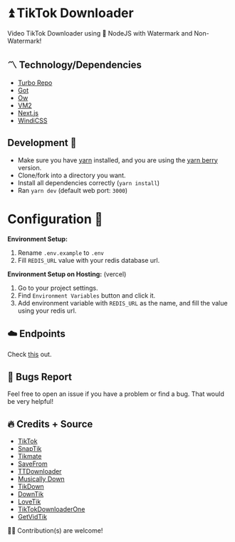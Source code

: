 # ⏫ TikTok Downloader

Video TikTok Downloader using 🧰 NodeJS with Watermark and Non-Watermark!

## 〽️ Technology/Dependencies
- [Turbo Repo](https://turborepo.org)
- [Got](https://npmjs.com/got)
- [Ow](https://npmjs.com/ow) 
- [VM2](https://npmjs.com/vm2)
- [Next.js](https://nextjs.org)
- [WindiCSS](https://windicss.org)

## Development 👷
- Make sure you have [yarn](https://yarnpkg.com) installed, and you are using the [yarn berry](https://yarnpkg.com/getting-started/migration#step-by-step) version.
- Clone/fork into a directory you want.
- Install all dependencies correctly (`yarn install`)
- Ran `yarn dev` (default web port: `3000`)

# Configuration 🔑

**Environment Setup:**
1. Rename `.env.example` to `.env`
2. Fill `REDIS_URL` value with your redis database url.

**Environment Setup on Hosting:** (vercel)
1. Go to your project settings.
2. Find `Environment Variables` button and click it.
3. Add environment variable with `REDIS_URL` as the name, and fill the value using your redis url.

## ☁️ Endpoints
Check [this](https://docs.tdl.besecure.eu.org) out.

## :bug: Bugs Report
Feel free to open an issue if you have a problem or find a bug. That would be very helpful!

## 🔥 Credits + Source

- [TikTok](https://tiktok.com) 
- [SnapTik](https://snaptik.app)
- [Tikmate](https://tikmate.online)
- [SaveFrom](https://id.savefrom.net)
- [TTDownloader](https://ttdownloader.com)
- [Musically Down](https://musicaldown.com)
- [TikDown](https://tikdown.org)
- [DownTik](https://downtik.net)
- [LoveTik](https://lovetik.com)
- [TikTokDownloaderOne](https://tiktokdownloader.one)
- [GetVidTik](https://getvidtik.com)

🧗‍♀️ Contribution(s) are welcome!
